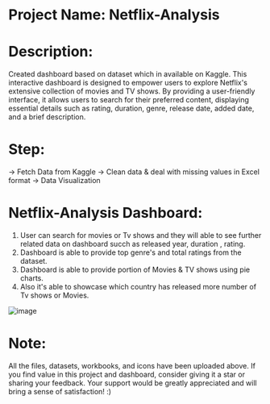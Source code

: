 # Project Name: Netflix-Analysis

# Description:
Created dashboard based on dataset which in available on Kaggle.  This interactive dashboard is designed to empower users to explore Netflix's extensive collection of movies and TV shows. By providing a user-friendly interface, it allows users to search for their preferred content, displaying essential details such as rating, duration, genre, release date, added date, and a brief description.

# Step:
-> Fetch Data from Kaggle
-> Clean data & deal with missing values in Excel format
-> Data Visualization

# Netflix-Analysis Dashboard:
1. User can search for movies or Tv shows and they will able to see further related data on dashboard succh as released year, duration , rating.
2. Dashboard is able to provide top genre's and total ratings from the dataset.
3. Dashboard is able to provide portion of Movies & TV shows using pie charts.
4. Also it's able to showcase which country has released more number of Tv shows or Movies.

![image](https://github.com/Mousmi-Dave/Netflix-Analysis/assets/78130196/33081c76-0bef-49b5-8fc9-d9546974ecf7)

# Note:
All the files, datasets, workbooks, and icons have been uploaded above. If you find value in this project and dashboard, consider giving it a star or sharing your feedback. Your support would be greatly appreciated and will bring a sense of satisfaction! :)

